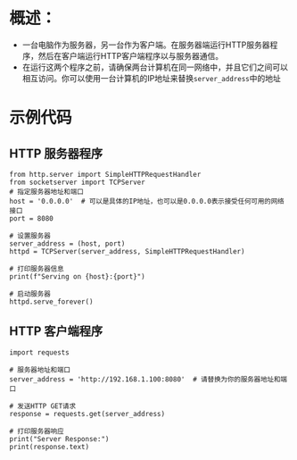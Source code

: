 
# 概述：
- 一台电脑作为服务器，另一台作为客户端。在服务器端运行HTTP服务器程序，然后在客户端运行HTTP客户端程序以与服务器通信。
- 在运行这两个程序之前，请确保两台计算机在同一网络中，并且它们之间可以相互访问。你可以使用一台计算机的IP地址来替换`server_address`中的地址
# 示例代码
## HTTP 服务器程序
```
from http.server import SimpleHTTPRequestHandler
from socketserver import TCPServer
# 指定服务器地址和端口
host = '0.0.0.0'  # 可以是具体的IP地址，也可以是0.0.0.0表示接受任何可用的网络接口
port = 8080

# 设置服务器
server_address = (host, port)
httpd = TCPServer(server_address, SimpleHTTPRequestHandler)

# 打印服务器信息
print(f"Serving on {host}:{port}")

# 启动服务器
httpd.serve_forever()
```
## HTTP 客户端程序
```
import requests

# 服务器地址和端口
server_address = 'http://192.168.1.100:8080'  # 请替换为你的服务器地址和端口

# 发送HTTP GET请求
response = requests.get(server_address)

# 打印服务器响应
print("Server Response:")
print(response.text)
```
